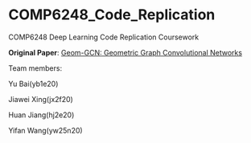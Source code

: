 # COMP6248_Code_Replication
COMP6248 Deep Learning Code Replication Coursework


**Original Paper**: [Geom-GCN: Geometric Graph Convolutional Networks](https://arxiv.org/abs/2002.05287)


Team members:


Yu Bai(yb1e20)


Jiawei Xing(jx2f20)


Huan Jiang(hj2e20)


Yifan Wang(yw25n20)


